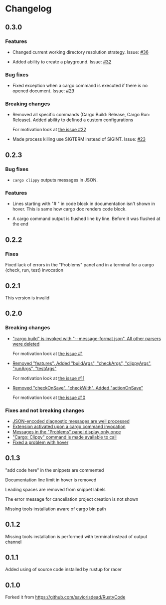 # Changelog

## 0.3.0

### Features

* Changed current working directory resolution strategy. Issue: [#36](https://github.com/KalitaAlexey/vscode-rust/issues/36)

* Added ability to create a playground. Issue: [#32](https://github.com/KalitaAlexey/vscode-rust/issues/32)

### Bug fixes

* Fixed exception when a cargo command is executed if there is no opened document. Issue: [#29](https://github.com/KalitaAlexey/vscode-rust/issues/29)

### Breaking changes

* Removed all specific commands (Cargo Build: Release, Cargo Run: Release). Added ability to defined a custom configurations

  For motivation look at [the issue #22](https://github.com/KalitaAlexey/vscode-rust/issues/22)

* Made process killing use SIGTERM instead of SIGINT. Issue: [#23](https://github.com/KalitaAlexey/vscode-rust/issues/23)

## 0.2.3

### Bug fixes

* `cargo clippy` outputs messages in JSON.

### Features

* Lines starting with "# " in code block in documentation isn't shown in hover. This is same how cargo doc renders code block.

* A cargo command output is flushed line by line. Before it was flushed at the end

## 0.2.2

### Fixes

Fixed lack of errors in the "Problems" panel and in a terminal for a cargo {check, run, test} invocation

## 0.2.1

This version is invalid

## 0.2.0

### Breaking changes

* ["cargo build" is invoked with "--message-format json". All other parsers were deleted](https://github.com/KalitaAlexey/vscode-rust/commit/5ea989bd52f90818486894e0fc22f1d92bce1a47)

  For motivation look at [the issue #1](https://github.com/KalitaAlexey/vscode-rust/issues/1)

* [Removed "features". Added "buildArgs", "checkArgs", "clippyArgs", "runArgs", "testArgs"](https://github.com/KalitaAlexey/vscode-rust/commit/63ef6357500a3ce954dea031246c7ac58cfca36a)

  For motivation look at [the issue #11](https://github.com/KalitaAlexey/vscode-rust/issues/11)

* [Removed "checkOnSave", "checkWith". Added "actionOnSave"](https://github.com/KalitaAlexey/vscode-rust/commit/efd51d9fe888aebd96da780385086ee1d4dee9a7)

  For motivation look at [the issue #10](https://github.com/KalitaAlexey/vscode-rust/issues/10)

### Fixes and not breaking changes

* [JSON-encoded diagnostic messages are well processed](https://github.com/KalitaAlexey/vscode-rust/commit/6c0891b7625b28b25cdaddb438b257e15408a025)
* [Extension activated upon a cargo command invocation](https://github.com/KalitaAlexey/vscode-rust/commit/d32655468f74c9d2eed0119021f0a92a9df0f597)
* [Messages in the "Problems" panel display only once](https://github.com/KalitaAlexey/vscode-rust/commit/72d587b09e8e9dc3de954f23855bc5219fa259c8)
* ["Cargo: Clippy" command is made available to call](https://github.com/KalitaAlexey/vscode-rust/commit/b5fc96bf879228a704b3e2ae5bd13868922e7678)
* [Fixed a problem with hover](https://github.com/KalitaAlexey/vscode-rust/commit/e5e9231d06c399bdc2202d7b4ea1b48e7daee5eb)

## 0.1.3

"add code here" in the snippets are commented

Documentation line limit in hover is removed

Leading spaces are removed from snippet labels

The error message for cancellation project creation is not shown 

Missing tools installation aware of cargo bin path 

## 0.1.2

Missing tools installation is performed with terminal instead of output channel

## 0.1.1

Added using of source code installed by rustup for racer

## 0.1.0

Forked it from https://github.com/saviorisdead/RustyCode